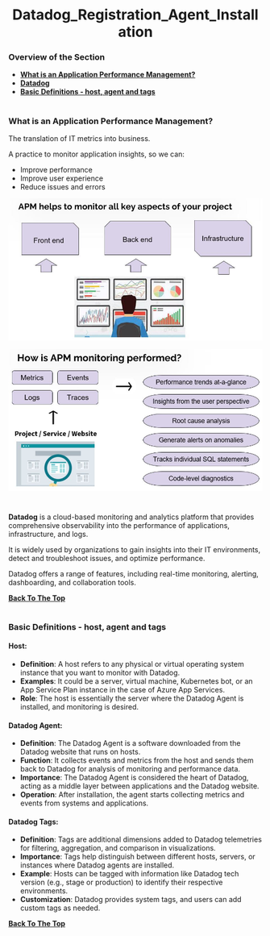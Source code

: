 <h1 align="center">Datadog_Registration_Agent_Installation</h1>

### Overview of the Section
* **[What is an Application Performance Management?](#apm)**
* **[Datadog](#Datadog)**
* **[Basic Definitions - host, agent and tags](#basic)**

#
### <a name="apm">What is an Application Performance Management?</a>

The translation of IT metrics into business.

A practice to monitor application insights, so we can:
- Improve performance
- Improve user experience
- Reduce issues and errors

![apm](https://github.com/tsokac2/-_-Datadog_CheatSheet/blob/main/src/01.JPG)

![apm-2](https://github.com/tsokac2/-_-Datadog_CheatSheet/blob/main/src/02.JPG)

#
### <a name="datadog"></a>

**Datadog** is a cloud-based monitoring and analytics platform that provides comprehensive observability into the performance of applications, infrastructure, and logs. 

It is widely used by organizations to gain insights into their IT environments, detect and troubleshoot issues, and optimize performance. 

Datadog offers a range of features, including real-time monitoring, alerting, dashboarding, and collaboration tools.

**[Back To The Top](#Overview-of-the-Section)**
#
### <a name="basic">Basic Definitions - host, agent and tags</a>

#### Host:
- **Definition**: A host refers to any physical or virtual operating system instance that you want to monitor with Datadog.
- **Examples**: It could be a server, virtual machine, Kubernetes bot, or an App Service Plan instance in the case of Azure App Services.
- **Role**: The host is essentially the server where the Datadog Agent is installed, and monitoring is desired.

#### Datadog Agent:
- **Definition**: The Datadog Agent is a software downloaded from the Datadog website that runs on hosts.
- **Function**: It collects events and metrics from the host and sends them back to Datadog for analysis of monitoring and performance data.
- **Importance**: The Datadog Agent is considered the heart of Datadog, acting as a middle layer between applications and the Datadog website.
- **Operation**: After installation, the agent starts collecting metrics and events from systems and applications.

#### Datadog Tags:
- **Definition**: Tags are additional dimensions added to Datadog telemetries for filtering, aggregation, and comparison in visualizations.
- **Importance**: Tags help distinguish between different hosts, servers, or instances where Datadog agents are installed.
- **Example**: Hosts can be tagged with information like Datadog tech version (e.g., stage or production) to identify their respective environments.
- **Customization**: Datadog provides system tags, and users can add custom tags as needed.

**[Back To The Top](#Overview-of-the-Section)**
#
